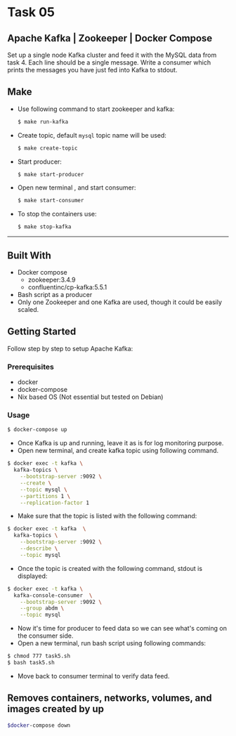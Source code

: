 # Task 05
## Apache Kafka | Zookeeper | Docker Compose
Set up a single node Kafka cluster and feed it with the MySQL data from task 4. Each line 
should be a single message. Write a consumer which prints the messages you have just fed into 
Kafka to stdout.

## Make
  - Use following command to start zookeeper and kafka:
    ```sh
    $ make run-kafka
    ```
  - Create topic, default `mysql` topic name will be used:
    ```sh
    $ make create-topic
    ```
  - Start producer:
    ```sh
    $ make start-producer
    ```
  - Open new terminal , and start consumer:
    ```sh
    $ make start-consumer
    ```
  - To stop the containers use:
    ```sh
    $ make stop-kafka
    ```
---
## Built With
- Docker compose 
    - zookeeper:3.4.9
    - confluentinc/cp-kafka:5.5.1
- Bash script as a producer
- Only one Zookeeper and one Kafka are used, though it could be easily scaled.
## Getting Started
Follow step by step to setup Apache Kafka:
### Prerequisites
- docker 
- docker-compose
- Nix based OS (Not essential but tested on Debian)

### Usage

```sh
$ docker-compose up
```
- Once Kafka is up and running, leave it as is for log monitoring purpose.
- Open new terminal, and create kafka topic using following command.
```sh
$ docker exec -t kafka \
  kafka-topics \
    --bootstrap-server :9092 \
    --create \
    --topic mysql \
    --partitions 1 \
    --replication-factor 1
```
- Make sure that the topic is listed with the following command:
```sh
$ docker exec -t kafka  \
  kafka-topics \
    --bootstrap-server :9092 \
    --describe \
    --topic mysql
```

- Once the topic is created with the following command, stdout is displayed:
```sh
$ docker exec -t kafka \
  kafka-console-consumer  \
    --bootstrap-server :9092 \
    --group abdm \
    --topic mysql
```
- Now it's time for producer to feed data so we can see what's coming on the consumer side.
- Open a new terminal, run bash script using following commands: 
```sh
$ chmod 777 task5.sh
$ bash task5.sh
```
- Move back to consumer terminal to verify data feed.

## Removes containers, networks, volumes, and images created by up
```sh
$docker-compose down
```

